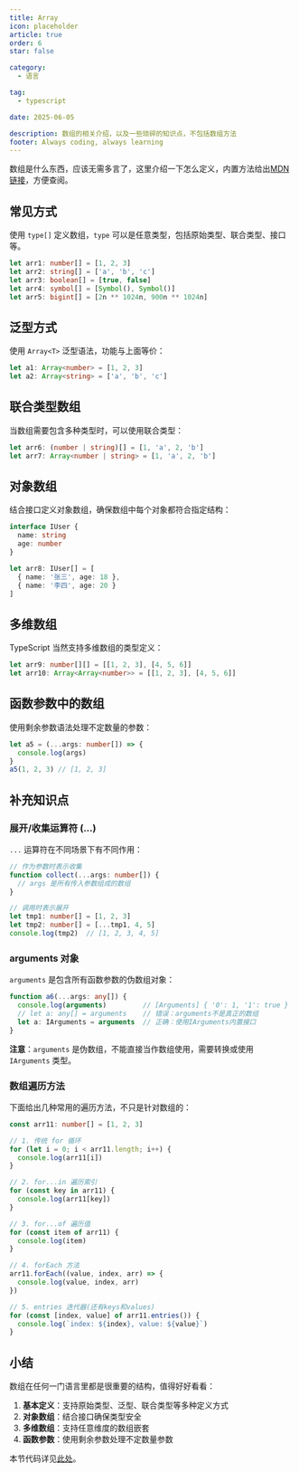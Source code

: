 ```yaml
---
title: Array
icon: placeholder
article: true
order: 6
star: false

category:
  - 语言

tag:
  - typescript

date: 2025-06-05

description: 数组的相关介绍，以及一些琐碎的知识点，不包括数组方法
footer: Always coding, always learning
---
```


<!-- more -->

数组是什么东西，应该无需多言了，这里介绍一下怎么定义，内置方法给出[MDN链接](https://developer.mozilla.org/en-US/docs/Web/JavaScript/Reference/Global_Objects/Array/at)，方便查阅。

## 常见方式

使用 `type[]` 定义数组，`type` 可以是任意类型，包括原始类型、联合类型、接口等。

```typescript
let arr1: number[] = [1, 2, 3]
let arr2: string[] = ['a', 'b', 'c']
let arr3: boolean[] = [true, false]
let arr4: symbol[] = [Symbol(), Symbol()]
let arr5: bigint[] = [2n ** 1024n, 900n ** 1024n]
```

## 泛型方式

使用 `Array<T>` 泛型语法，功能与上面等价：

```typescript
let a1: Array<number> = [1, 2, 3]
let a2: Array<string> = ['a', 'b', 'c']
```

## 联合类型数组

当数组需要包含多种类型时，可以使用联合类型：

```typescript
let arr6: (number | string)[] = [1, 'a', 2, 'b']
let arr7: Array<number | string> = [1, 'a', 2, 'b']
```

## 对象数组

结合接口定义对象数组，确保数组中每个对象都符合指定结构：

```typescript
interface IUser {
  name: string
  age: number
}

let arr8: IUser[] = [
  { name: '张三', age: 18 },
  { name: '李四', age: 20 }
]
```

## 多维数组

TypeScript 当然支持多维数组的类型定义：

```typescript
let arr9: number[][] = [[1, 2, 3], [4, 5, 6]]
let arr10: Array<Array<number>> = [[1, 2, 3], [4, 5, 6]]
```

## 函数参数中的数组

使用剩余参数语法处理不定数量的参数：

```typescript
let a5 = (...args: number[]) => {
  console.log(args)
}
a5(1, 2, 3) // [1, 2, 3]
```

## 补充知识点

### 展开/收集运算符 (...)

`...` 运算符在不同场景下有不同作用：

```typescript
// 作为参数时表示收集
function collect(...args: number[]) {
  // args 是所有传入参数组成的数组
}

// 调用时表示展开
let tmp1: number[] = [1, 2, 3]
let tmp2: number[] = [...tmp1, 4, 5]
console.log(tmp2)  // [1, 2, 3, 4, 5]
```

### arguments 对象

`arguments` 是包含所有函数参数的伪数组对象：

```typescript
function a6(...args: any[]) {
  console.log(arguments)         // [Arguments] { '0': 1, '1': true }
  // let a: any[] = arguments    // 错误：arguments不是真正的数组
  let a: IArguments = arguments  // 正确：使用IArguments内置接口
}
```

**注意**：`arguments` 是伪数组，不能直接当作数组使用，需要转换或使用 `IArguments` 类型。

### 数组遍历方法

下面给出几种常用的遍历方法，不只是针对数组的：

```typescript
const arr11: number[] = [1, 2, 3]

// 1. 传统 for 循环
for (let i = 0; i < arr11.length; i++) {
  console.log(arr11[i])
}

// 2. for...in 遍历索引
for (const key in arr11) {
  console.log(arr11[key])
}

// 3. for...of 遍历值
for (const item of arr11) {
  console.log(item)
}

// 4. forEach 方法
arr11.forEach((value, index, arr) => {
  console.log(value, index, arr)
})

// 5. entries 迭代器(还有keys和values)
for (const [index, value] of arr11.entries()) {
  console.log(`index: ${index}, value: ${value}`)
}
```

## 小结

数组在任何一门语言里都是很重要的结构，值得好好看看：

1. **基本定义**：支持原始类型、泛型、联合类型等多种定义方式
2. **对象数组**：结合接口确保类型安全
3. **多维数组**：支持任意维度的数组嵌套
4. **函数参数**：使用剩余参数处理不定数量参数

本节代码详见[此处](https://github.com/KBchulan/ClBlogs-Src/blob/main/blogs-main/typescript/06-array/index.ts)。

